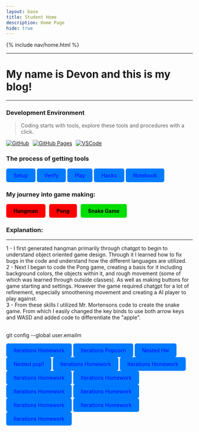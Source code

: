 ```yaml
---
layout: base
title: Student Home 
description: Home Page
hide: true
---
```


{% include nav/home.html %}

---

# My name is Devon and this is my blog!

---

### Development Environment

> Coding starts with tools, explore these tools and procedures with a click.

<div style="display: flex; flex-wrap: wrap; gap: 10px;">
    <a href="https://github.com/andrewg5/andrews-blog">
        <img src="https://img.shields.io/badge/GitHub-181717?style=for-the-badge&logo=github&logoColor=white" alt="GitHub">
    </a>
    <a href="https://andrewg5.github.io/andrews-blog/">
        <img src="https://img.shields.io/badge/GitHub%20Pages-327FC7?style=for-the-badge&logo=github&logoColor=white" alt="GitHub Pages">
    </a>
    <a href="https://vscode.dev/">
        <img src="https://img.shields.io/badge/VSCode-007ACC?style=for-the-badge&logo=visual-studio-code&logoColor=white" alt="VSCode">
    </a>
</div>

### The process of getting tools

<a href="https://nighthawkcoders.github.io/portfolio_2025/devops/tools/setup" style="display:inline-block; padding:10px 20px; color:blue; background-color:#007BFF; text-decoration:none; border-radius:5px;">Setup</a>
<a href="https://nighthawkcoders.github.io/portfolio_2025/devops/tools/verify" style="display:inline-block; padding:10px 20px; color:blue; background-color:#007BFF; text-decoration:none; border-radius:5px;">Verify</a>
<a href=" https://nighthawkcoders.github.io/portfolio_2025/devops/github/pages/play" style="display:inline-block; padding:10px 20px; color:blue; background-color:#007BFF; text-decoration:none; border-radius:5px;">Play</a>
<a href="https://nighthawkcoders.github.io/portfolio_2025/devops/hacks" style="display:inline-block; padding:10px 20px; color:blue; background-color:#007BFF; text-decoration:none; border-radius:5px;">Hacks</a>
<a href="https://dumbmist.github.io/Devons-Blog/_posts/Restrospective_IPYNB_2_.md" style="display:inline-block; padding:10px 20px; color:blue; background-color:#007BFF; text-decoration:none; border-radius:5px;">Notebook</a>


### My journey into game making:
<div style="display: flex; flex-wrap: wrap; gap: 10px;">
    <a href="{{site.baseurl}}/navigation/hangman" style="text-decoration: none;">
        <div style="background-color: #FF0000; color: black; padding: 10px 20px; border-radius: 5px; font-weight: bold;">
            Hangman
        </div>
    </a>
    <a href="{{site.baseurl}}/navigation/pong" style="text-decoration: none;">
        <div style="background-color: #FF0000; color: black; padding: 10px 20px; border-radius: 5px; font-weight: bold;">
            Pong
        </div>
    </a>
    <a href="{{site.baseurl}}/navigation/snake" style="text-decoration: none;">
        <div style="background-color: #00DD00; color: black; padding: 10px 20px; border-radius: 5px; font-weight: bold;">
            Snake Game
        </div>
    </a>
</div>

### Explanation: 
---
1 - I first generated hangman primarily through chatgpt to begin to understand object oriented game design. Through it I learned how to fix bugs in the code and understand how the different languages are utilized.
<br>
2 - Next I began to code the Pong game, creating a basis for it including background colors, the objects within it, and rough movement (some of which was learned through outside classes). As well as making buttons for game starting and settings. However the game required chatgpt for a lot of refinement, especially smoothening movement and creating a AI player to play against.
<br>
3 - From these skills I utilized Mr. Mortensons code to create the snake game. From which I easily changed the key binds to use both arrow keys and WASD and added code to differentiate the "apple".

<br>
git config --global user.emailm
<script
     src="https://utteranc.es/client.js"
        repo="Dumbmist/Devons-Blog"
        issue-term="title"
        label="blogpost-comment"
        theme="github-light"
        crossorigin="anonymous"
        async>
</script>

<a href="https://Dumbmist.github.io/Devons-Blog/_notebooks/Instances/iterations_hw" style="display:inline-block; padding:10px 20px; color:blue; background-color:#007BFF; text-decoration:none; border-radius:5px;">Iterations Homework</a>
<a href="https://Dumbmist.github.io/Devons-Blog/_notebooks/Instances/iterations_popcorn_hacks" style="display:inline-block; padding:10px 20px; color:blue; background-color:#007BFF; text-decoration:none; border-radius:5px;">Iterations Popcorn</a>
<a href="https://Dumbmist.github.io/Devons-Blog/_notebooks/Nested/hw" style="display:inline-block; padding:10px 20px; color:blue; background-color:#007BFF; text-decoration:none; border-radius:5px;">Nested Hw</a>
<a href="https://Dumbmist.github.io/Devons-Blog/_notebooks/Nested/pop1" style="display:inline-block; padding:10px 20px; color:blue; background-color:#007BFF; text-decoration:none; border-radius:5px;">Nested pop1</a>
<a href="https://Dumbmist.github.io/Devons-Blog/_notebooks/Nested/pop2" style="display:inline-block; padding:10px 20px; color:blue; background-color:#007BFF; text-decoration:none; border-radius:5px;">Iterations Homework</a>
<a href="https://Dumbmist.github.io/Devons-Blog/_notebooks/Instances/iterations_hw" style="display:inline-block; padding:10px 20px; color:blue; background-color:#007BFF; text-decoration:none; border-radius:5px;">Iterations Homework</a> 
<a href="https://Dumbmist.github.io/Devons-Blog/_notebooks/Instances/iterations_hw" style="display:inline-block; padding:10px 20px; color:blue; background-color:#007BFF; text-decoration:none; border-radius:5px;">Iterations Homework</a>
<a href="https://Dumbmist.github.io/Devons-Blog/_notebooks/Instances/iterations_hw" style="display:inline-block; padding:10px 20px; color:blue; background-color:#007BFF; text-decoration:none; border-radius:5px;">Iterations Homework</a>
<a href="https://Dumbmist.github.io/Devons-Blog/_notebooks/Instances/iterations_hw" style="display:inline-block; padding:10px 20px; color:blue; background-color:#007BFF; text-decoration:none; border-radius:5px;">Iterations Homework</a>
<a href="https://Dumbmist.github.io/Devons-Blog/_notebooks/Instances/iterations_hw" style="display:inline-block; padding:10px 20px; color:blue; background-color:#007BFF; text-decoration:none; border-radius:5px;">Iterations Homework</a>
<a href="https://Dumbmist.github.io/Devons-Blog/_notebooks/Instances/iterations_hw" style="display:inline-block; padding:10px 20px; color:blue; background-color:#007BFF; text-decoration:none; border-radius:5px;">Iterations Homework</a>
<a href="https://Dumbmist.github.io/Devons-Blog/_notebooks/Instances/iterations_hw" style="display:inline-block; padding:10px 20px; color:blue; background-color:#007BFF; text-decoration:none; border-radius:5px;">Iterations Homework</a>
<a href="https://Dumbmist.github.io/Devons-Blog/_notebooks/Instances/iterations_hw" style="display:inline-block; padding:10px 20px; color:blue; background-color:#007BFF; text-decoration:none; border-radius:5px;">Iterations Homework</a>
